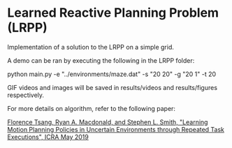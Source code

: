 # Learned Reactive Planning Problem (LRPP)
Implementation of a solution to the LRPP on a simple grid.

A demo can be ran by executing the following in the LRPP folder:

python main.py -e "../environments/maze.dat" -s "20 20" -g "20 1" -t 20 

GIF videos and images will be saved in results/videos and results/figures respectively.

For more details on algorithm, refer to the following paper:

[Florence Tsang, Ryan A. Macdonald, and Stephen L. Smith, "Learning Motion Planning Policies in Uncertain Environments through Repeated Task Executions", ICRA May 2019](https://ieeexplore.ieee.org/document/8793961)
